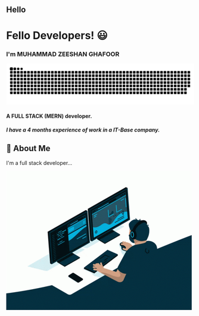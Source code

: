 ## Hello 
# Fello Developers!  😃
### I'm MUHAMMAD ZEESHAN GHAFOOR
![Logo](./snake.svg)
#### A FULL STACK (MERN) developer.
##### I have a 4 months experience of work in a IT-Base company.


## 🚀 About Me
I'm a full stack developer...

![image](./coding.gif)

